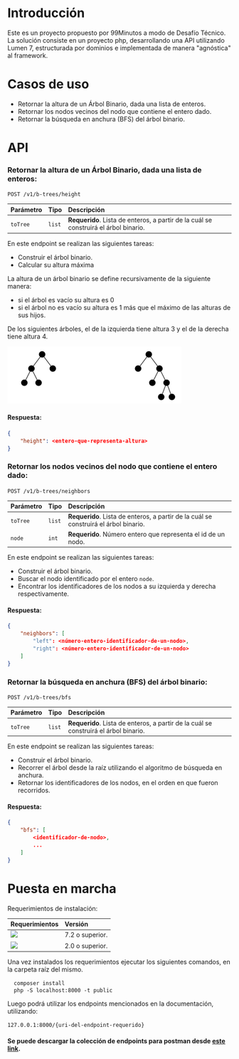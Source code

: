 # Introducción

Este es un proyecto propuesto por 99Minutos a modo de Desafío Técnico. 
La solución consiste en un proyecto php, desarrollando una API utilizando Lumen 7, estructurada por dominios e implementada de manera "agnóstica" al framework.

# Casos de uso

- Retornar la altura de un Árbol Binario, dada una lista de enteros. 
- Retornar los nodos vecinos del nodo que contiene el entero dado.
- Retornar la búsqueda en anchura (BFS) del árbol binario.

# API

### Retornar la altura de un Árbol Binario, dada una lista de enteros:

```http
POST /v1/b-trees/height
```
| Parámetro | Tipo | Descripción |
| :--- | :--- | :--- |
| `toTree` | `list` | **Requerido**. Lista de enteros, a partir de la cuál se construirá el árbol binario. |
En este endpoint se realizan las siguientes tareas:
- Construir el árbol binario.
- Calcular su altura máxima
  
La altura de un árbol binario se define recursivamente de la siguiente manera:
- si el árbol es vacío su altura es 0
- si el árbol no es vacío su altura es 1 más que el máximo de las alturas de sus hijos.
  
De los siguientes árboles, el de la izquierda tiene altura 3 y el de la derecha tiene altura 4.

![img.png](img.png)

#### Respuesta:

```json
{
    "height": <entero-que-representa-altura>
}
```

### Retornar los nodos vecinos del nodo que contiene el entero dado:
```http
POST /v1/b-trees/neighbors
```
| Parámetro | Tipo | Descripción |
| :--- | :--- | :--- |
| `toTree` | `list` | **Requerido**. Lista de enteros, a partir de la cuál se construirá el árbol binario. |
| `node`   | `int` | **Requerido**. Número entero que representa el id de un nodo. |
En este endpoint se realizan las siguientes tareas:
- Construir el árbol binario.
- Buscar el nodo identificado por el entero `node`.
- Encontrar los identificadores de los nodos a su izquierda y derecha respectivamente.

#### Respuesta:
```json
{
    "neighbors": [
        "left": <número-entero-identificador-de-un-nodo>,
        "right": <número-entero-identificador-de-un-nodo>
    ]
}
 ```

### Retornar la búsqueda en anchura (BFS) del árbol binario:
```http
POST /v1/b-trees/bfs
```
| Parámetro | Tipo | Descripción |
| :--- | :--- | :--- |
| `toTree` | `list` | **Requerido**. Lista de enteros, a partir de la cuál se construirá el árbol binario. |

En este endpoint se realizan las siguientes tareas:
- Construir el árbol binario.
- Recorrer el árbol desde la raíz utilizando el algoritmo de búsqueda en anchura.
- Retornar los identificadores de los nodos, en el orden en que fueron recorridos.

#### Respuesta:
```json
{
    "bfs": [
        <identificador-de-nodo>,
        ...
    ]
}
 ```

# Puesta en marcha

Requerimientos de instalación:

| Requerimientos | Versión |
| :--- | :--- |
| <img src="https://img.shields.io/badge/PHP-777BB4?style=for-the-badge&logo=php&logoColor=white" /> | 7.2 o superior. |  
| <img src="https://img.shields.io/badge/Composer-885630?style=for-the-badge&logo=Composer&logoColor=white"/> | 2.0 o superior. |  

Una vez instalados los requerimientos ejecutar los siguientes comandos, en la carpeta raíz del mismo.
```
  composer install
  php -S localhost:8000 -t public
```

Luego podrá utilizar los endpoints mencionados en la documentación, utilizando:

```
127.0.0.1:8000/{uri-del-endpoint-requerido}
``` 

#### Se puede descargar la colección de endpoints para postman desde [este link](https://www.getpostman.com/collections/09218a178ba73c0830aa).
